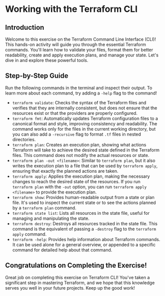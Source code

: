 # Working with the Terraform CLI

## Introduction

Welcome to this exercise on the Terraform Command Line Interface (CLI)! This hands-on activity will guide you through the essential Terraform commands. You'll learn how to validate your files, format them for better readability, create and apply execution plans, and manage your state. Let's dive in and explore these powerful tools.

## Step-by-Step Guide

Run the following commands in the terminal and inspect their output. To learn more about each command, try adding a `-help` flag to the command!

-   `terraform validate`: Checks the syntax of the Terraform files and verifies that they are internally consistent, but does not ensure that the resources exist or that the providers are properly configured.
-   `terraform fmt`: Automatically updates Terraform configuration files to a canonical format and style, improving consistency and readability. The command works only for the files in the current working directory, but you can also add a `-recursive` flag to format `.tf` files in nested directories.
-   `terraform plan`: Creates an execution plan, showing what actions Terraform will take to achieve the desired state defined in the Terraform files. This command does not modify the actual resources or state.
-   `terraform plan -out <filename>`: Similar to `terraform plan`, but it also writes the execution plan to a file that can be used by `terraform apply`, ensuring that exactly the planned actions are taken.
-   `terraform apply`: Applies the execution plan, making the necessary changes to reach the desired state of the resources. If you run `terraform plan` with the `-out` option, you can run `terraform apply <filename>` to provide the execution plan.
-   `terraform show`: Provides human-readable output from a state or plan file. It's used to inspect the current state or to see the actions planned by a `terraform plan` command.
-   `terraform state list`: Lists all resources in the state file, useful for managing and manipulating the state.
-   `terraform destroy`: Destroys all resources tracked in the state file. This command is the equivalent of passing a `-destroy` flag to the `terraform apply` command.
-   `terraform -help`: Provides help information about Terraform commands. It can be used alone for a general overview, or appended to a specific command for detailed help about that command.

## Congratulations on Completing the Exercise!

Great job on completing this exercise on Terraform CLI! You've taken a significant step in mastering Terraform, and we hope that this knowledge serves you well in your future projects. Keep up the good work!
